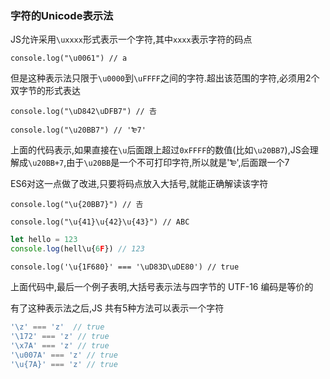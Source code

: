 ### 字符的Unicode表示法
JS允许采用`\uxxxx`形式表示一个字符,其中`xxxx`表示字符的码点

`console.log("\u0061") // a`

但是这种表示法只限于`\u0000`到`\uFFFF`之间的字符.超出该范围的字符,必须用2个双字节的形式表达

`console.log("\uD842\uDFB7") // 𠮷`

`console.log("\u20BB7") // '₻7' `

上面的代码表示,如果直接在`\u`后面跟上超过`0xFFFF`的数值(比如`\u20BB7`),JS会理解成`\u20BB+7`,由于`\u20BB`是一个不可打印字符,所以就是'₻',后面跟一个7

ES6对这一点做了改进,只要将码点放入大括号,就能正确解读该字符

`console.log("\u{20BB7}") // 𠮷`

`console.log("\u{41}\u{42}\u{43}") // ABC`

```javascript
let hello = 123
console.log(hell\u{6F}) // 123
```

`console.log('\u{1F680}' === '\uD83D\uDE80') // true`

上面代码中,最后一个例子表明,大括号表示法与四字节的 UTF-16 编码是等价的

有了这种表示法之后,JS 共有5种方法可以表示一个字符

```javascript
'\z' === 'z'  // true
'\172' === 'z' // true
'\x7A' === 'z' // true
'\u007A' === 'z' // true
'\u{7A}' === 'z' // true
```